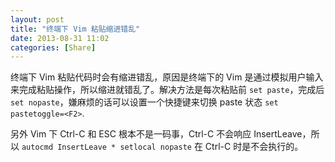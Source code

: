 ```yaml
---
layout: post
title: "终端下 Vim 粘贴缩进错乱"
date: 2013-08-31 11:02
categories: [Share]
---
```


终端下 Vim 粘贴代码时会有缩进错乱，原因是终端下的 Vim 是通过模拟用户输入来完成粘贴操作，所以缩进就错乱了。解决方法是每次粘贴前 `set paste`，完成后 `set nopaste`，嫌麻烦的话可以设置一个快捷键来切换 paste 状态 `set pastetoggle=<F2>`.

另外 Vim 下 Ctrl-C 和 ESC 根本不是一码事，Ctrl-C 不会响应 InsertLeave，所以 `autocmd InsertLeave * setlocal nopaste` 在 Ctrl-C 时是不会执行的。

